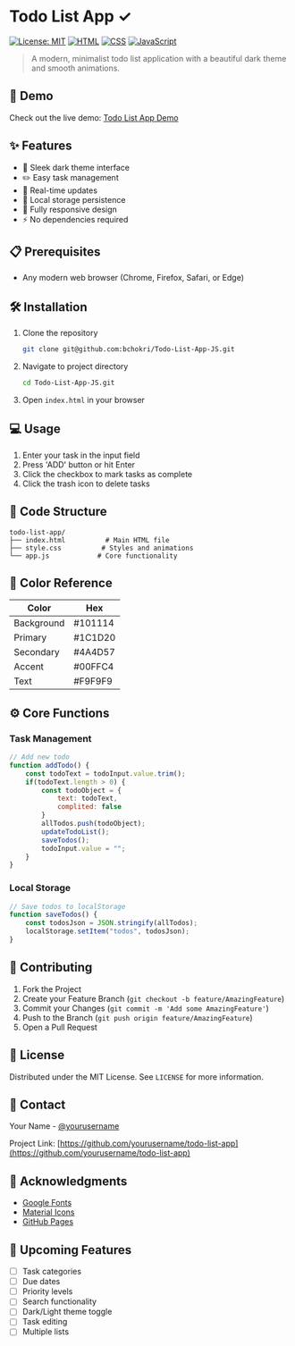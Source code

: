 # Todo List App ✓
[![License: MIT](https://img.shields.io/badge/License-MIT-yellow.svg)](https://opensource.org/licenses/MIT)
[![HTML](https://img.shields.io/badge/HTML5-E34F26?style=flat&logo=html5&logoColor=white)](https://developer.mozilla.org/en-US/docs/Web/HTML)
[![CSS](https://img.shields.io/badge/CSS3-1572B6?style=flat&logo=css3&logoColor=white)](https://developer.mozilla.org/en-US/docs/Web/CSS)
[![JavaScript](https://img.shields.io/badge/JavaScript-F7DF1E?style=flat&logo=javascript&logoColor=black)](https://developer.mozilla.org/en-US/docs/Web/JavaScript)

> A modern, minimalist todo list application with a beautiful dark theme and smooth animations.

## 🚀 Demo

Check out the live demo: [Todo List App Demo](https://yourusername.github.io/todo-list-app)

## ✨ Features

- 🎨 Sleek dark theme interface
- ✏️ Easy task management
- 🔄 Real-time updates
- 💾 Local storage persistence
- 📱 Fully responsive design
- ⚡ No dependencies required

## 📋 Prerequisites

- Any modern web browser (Chrome, Firefox, Safari, or Edge)

## 🛠️ Installation

1. Clone the repository
   ```sh
   git clone git@github.com:bchokri/Todo-List-App-JS.git
   ```

2. Navigate to project directory
   ```sh
   cd Todo-List-App-JS.git
   ```

3. Open `index.html` in your browser

## 💻 Usage

1. Enter your task in the input field
2. Press 'ADD' button or hit Enter
3. Click the checkbox to mark tasks as complete
4. Click the trash icon to delete tasks

## 🎯 Code Structure

```
todo-list-app/
├── index.html          # Main HTML file
├── style.css          # Styles and animations
└── app.js            # Core functionality
```

## 🎨 Color Reference

| Color             | Hex                                    |
| ----------------- | -------------------------------------- |
| Background        | #101114                                |
| Primary          | #1C1D20                                |
| Secondary        | #4A4D57                                |
| Accent           | #00FFC4                                |
| Text             | #F9F9F9                                |

## ⚙️ Core Functions

### Task Management
```javascript
// Add new todo
function addTodo() {
    const todoText = todoInput.value.trim();
    if(todoText.length > 0) {
        const todoObject = {
            text: todoText,
            complited: false
        }
        allTodos.push(todoObject);
        updateTodoList();
        saveTodos();
        todoInput.value = "";
    }
}
```

### Local Storage
```javascript
// Save todos to localStorage
function saveTodos() {
    const todosJson = JSON.stringify(allTodos);
    localStorage.setItem("todos", todosJson);
}
```

## 🤝 Contributing

1. Fork the Project
2. Create your Feature Branch (`git checkout -b feature/AmazingFeature`)
3. Commit your Changes (`git commit -m 'Add some AmazingFeature'`)
4. Push to the Branch (`git push origin feature/AmazingFeature`)
5. Open a Pull Request

## 📝 License

Distributed under the MIT License. See `LICENSE` for more information.

## 📧 Contact

Your Name - [@yourusername](https://twitter.com/yourusername)

Project Link: [https://github.com/yourusername/todo-list-app](https://github.com/yourusername/todo-list-app)

## 🙏 Acknowledgments

- [Google Fonts](https://fonts.google.com/)
- [Material Icons](https://material.io/icons/)
- [GitHub Pages](https://pages.github.com)

## 🚀 Upcoming Features

- [ ] Task categories
- [ ] Due dates
- [ ] Priority levels
- [ ] Search functionality
- [ ] Dark/Light theme toggle
- [ ] Task editing
- [ ] Multiple lists

